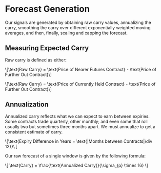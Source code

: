 # Forecast Generation

Our signals are generated by obtaining raw carry values, annualizing the carry, smoothing the carry over different exponentially weighted moving averages, and then, finally, scaling and capping the forecast.

## Measuring Expected Carry

Raw carry is defined as either:

\\[\text{Raw Carry} = \text{Price of Nearer Futures Contract} - \text{Price of Further Out Contract}\\]

\\[\text{Raw Carry} = \text{Price of Currently Held Contract} - \text{Price of Further Out Contract}\\]

## Annualization

Annualized carry reflects what we can expect to earn between expiries. Some contracts trade quarterly, other monthly; and even some that roll usually two but sometimes three months apart. We must annualize to get a consistent estimate of carry.

\\[\text{Expiry Difference in Years = \text{|Months between Contracts|\div 12}}\\ ]


Our raw forecast of a single window is given by the following formula:

\\[ \text{Carry} = \frac{\text{Annualized Carry}}{\sigma_{p} \times 16} \\]


